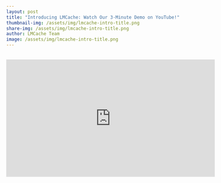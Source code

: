 ```yaml
---
layout: post
title: "Introducing LMCache: Watch Our 3-Minute Demo on YouTube!"
thumbnail-img: /assets/img/lmcache-intro-title.png
share-img: /assets/img/lmcache-intro-title.png
author: LMCache Team
image: /assets/img/lmcache-intro-title.png
---
```

<br>

<iframe width="560" height="315" src="https://www.youtube.com/embed/rINy7mFyRAU" 
frameborder="0" allow="accelerometer; autoplay; clipboard-write; encrypted-media; 
gyroscope; picture-in-picture" allowfullscreen></iframe>
